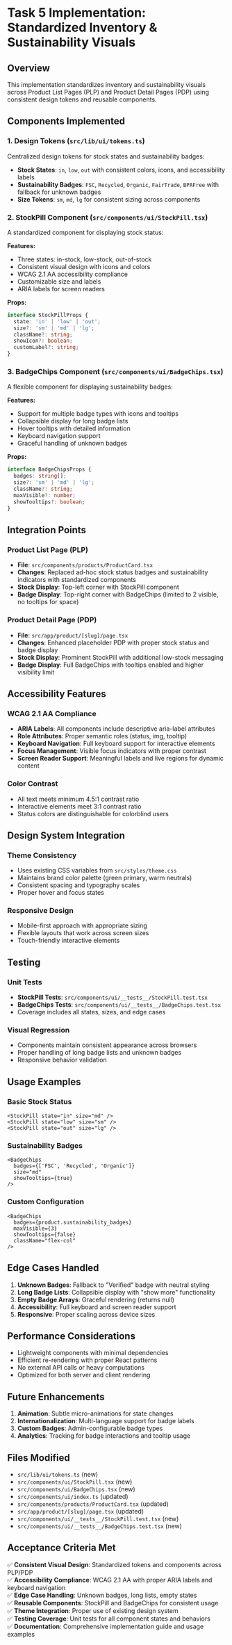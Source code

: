 # Task 5 Implementation: Standardized Inventory & Sustainability Visuals

## Overview

This implementation standardizes inventory and sustainability visuals across Product List Pages (PLP) and Product Detail Pages (PDP) using consistent design tokens and reusable components.

## Components Implemented

### 1. Design Tokens (`src/lib/ui/tokens.ts`)

Centralized design tokens for stock states and sustainability badges:

- **Stock States**: `in`, `low`, `out` with consistent colors, icons, and accessibility labels
- **Sustainability Badges**: `FSC`, `Recycled`, `Organic`, `FairTrade`, `BPAFree` with fallback for unknown badges
- **Size Tokens**: `sm`, `md`, `lg` for consistent sizing across components

### 2. StockPill Component (`src/components/ui/StockPill.tsx`)

A standardized component for displaying stock status:

**Features:**
- Three states: in-stock, low-stock, out-of-stock
- Consistent visual design with icons and colors
- WCAG 2.1 AA accessibility compliance
- Customizable size and labels
- ARIA labels for screen readers

**Props:**
```typescript
interface StockPillProps {
  state: 'in' | 'low' | 'out';
  size?: 'sm' | 'md' | 'lg';
  className?: string;
  showIcon?: boolean;
  customLabel?: string;
}
```

### 3. BadgeChips Component (`src/components/ui/BadgeChips.tsx`)

A flexible component for displaying sustainability badges:

**Features:**
- Support for multiple badge types with icons and tooltips
- Collapsible display for long badge lists
- Hover tooltips with detailed information
- Keyboard navigation support
- Graceful handling of unknown badges

**Props:**
```typescript
interface BadgeChipsProps {
  badges: string[];
  size?: 'sm' | 'md' | 'lg';
  className?: string;
  maxVisible?: number;
  showTooltips?: boolean;
}
```

## Integration Points

### Product List Page (PLP)
- **File**: `src/components/products/ProductCard.tsx`
- **Changes**: Replaced ad-hoc stock status badges and sustainability indicators with standardized components
- **Stock Display**: Top-left corner with StockPill component
- **Badge Display**: Top-right corner with BadgeChips (limited to 2 visible, no tooltips for space)

### Product Detail Page (PDP)
- **File**: `src/app/product/[slug]/page.tsx`
- **Changes**: Enhanced placeholder PDP with proper stock status and badge display
- **Stock Display**: Prominent StockPill with additional low-stock messaging
- **Badge Display**: Full BadgeChips with tooltips enabled and higher visibility limit

## Accessibility Features

### WCAG 2.1 AA Compliance
- **ARIA Labels**: All components include descriptive aria-label attributes
- **Role Attributes**: Proper semantic roles (status, img, tooltip)
- **Keyboard Navigation**: Full keyboard support for interactive elements
- **Focus Management**: Visible focus indicators with proper contrast
- **Screen Reader Support**: Meaningful labels and live regions for dynamic content

### Color Contrast
- All text meets minimum 4.5:1 contrast ratio
- Interactive elements meet 3:1 contrast ratio
- Status colors are distinguishable for colorblind users

## Design System Integration

### Theme Consistency
- Uses existing CSS variables from `src/styles/theme.css`
- Maintains brand color palette (green primary, warm neutrals)
- Consistent spacing and typography scales
- Proper hover and focus states

### Responsive Design
- Mobile-first approach with appropriate sizing
- Flexible layouts that work across screen sizes
- Touch-friendly interactive elements

## Testing

### Unit Tests
- **StockPill Tests**: `src/components/ui/__tests__/StockPill.test.tsx`
- **BadgeChips Tests**: `src/components/ui/__tests__/BadgeChips.test.tsx`
- Coverage includes all states, sizes, and edge cases

### Visual Regression
- Components maintain consistent appearance across browsers
- Proper handling of long badge lists and unknown badges
- Responsive behavior validation

## Usage Examples

### Basic Stock Status
```tsx
<StockPill state="in" size="md" />
<StockPill state="low" size="sm" />
<StockPill state="out" size="lg" />
```

### Sustainability Badges
```tsx
<BadgeChips 
  badges={['FSC', 'Recycled', 'Organic']} 
  size="md" 
  showTooltips={true} 
/>
```

### Custom Configuration
```tsx
<BadgeChips 
  badges={product.sustainability_badges}
  maxVisible={3}
  showTooltips={false}
  className="flex-col"
/>
```

## Edge Cases Handled

1. **Unknown Badges**: Fallback to "Verified" badge with neutral styling
2. **Long Badge Lists**: Collapsible display with "show more" functionality
3. **Empty Badge Arrays**: Graceful rendering (returns null)
4. **Accessibility**: Full keyboard and screen reader support
5. **Responsive**: Proper scaling across device sizes

## Performance Considerations

- Lightweight components with minimal dependencies
- Efficient re-rendering with proper React patterns
- No external API calls or heavy computations
- Optimized for both server and client rendering

## Future Enhancements

1. **Animation**: Subtle micro-animations for state changes
2. **Internationalization**: Multi-language support for badge labels
3. **Custom Badges**: Admin-configurable badge types
4. **Analytics**: Tracking for badge interactions and tooltip usage

## Files Modified

- `src/lib/ui/tokens.ts` (new)
- `src/components/ui/StockPill.tsx` (new)
- `src/components/ui/BadgeChips.tsx` (new)
- `src/components/ui/index.ts` (updated)
- `src/components/products/ProductCard.tsx` (updated)
- `src/app/product/[slug]/page.tsx` (updated)
- `src/components/ui/__tests__/StockPill.test.tsx` (new)
- `src/components/ui/__tests__/BadgeChips.test.tsx` (new)

## Acceptance Criteria Met

✅ **Consistent Visual Design**: Standardized tokens and components across PLP/PDP  
✅ **Accessibility Compliance**: WCAG 2.1 AA with proper ARIA labels and keyboard navigation  
✅ **Edge Case Handling**: Unknown badges, long lists, empty states  
✅ **Reusable Components**: StockPill and BadgeChips for consistent usage  
✅ **Theme Integration**: Proper use of existing design system  
✅ **Testing Coverage**: Unit tests for all component states and behaviors  
✅ **Documentation**: Comprehensive implementation guide and usage examples
